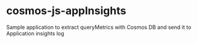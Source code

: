 # cosmos-js-appInsights
Sample application to extract queryMetrics with Cosmos DB and send it to Application insights log
